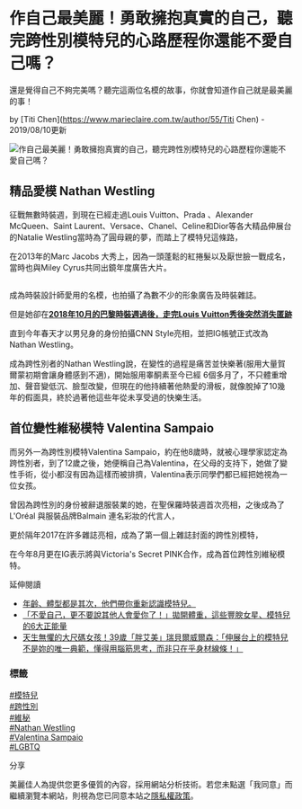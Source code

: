 # 作自己最美麗！勇敢擁抱真實的自己，聽完跨性別模特兒的心路歷程你還能不愛自己嗎？

還是覺得自己不夠完美嗎？聽完這兩位名模的故事，你就會知道作自己就是最美麗的事！

by [Titi Chen](https://www.marieclaire.com.tw/author/55/Titi Chen) - 2019/08/10更新

![作自己最美麗！勇敢擁抱真實的自己，聽完跨性別模特兒的心路歷程你還能不愛自己嗎？](https://im.marieclaire.com.tw/s1200c675h100b0webp100/assets/mc/201908/5D4D4365EB4C81565344613.jpeg)

## 精品愛模 Nathan Westling

征戰無數時裝週，到現在已經走過Louis Vuitton、Prada 、Alexander McQueen、Saint Laurent、Versace、Chanel、Celine和Dior等各大精品伸展台的Natalie Westling當時為了圓母親的夢，而踏上了模特兒這條路，

在2013年的Marc Jacobs 大秀上，因為一頭蓬鬆的紅捲髮以及厭世臉一戰成名，當時也與Miley Cyrus共同出鏡年度廣告大片。

![](data:image/png;base64,iVBORw0KGgoAAAANSUhEUgAAAAEAAAABCAQAAAC1HAwCAAAAC0lEQVR42mP8Xw8AAoMBgDTD2qgAAAAASUVORK5CYII=)

成為時裝設計師愛用的名模，也拍攝了為數不少的形象廣告及時裝雜誌。

但是她卻在[**2018年10月的巴黎時裝週過後，走完Louis Vuitton秀後突然消失匿跡**](https://www.marieclaire.com.tw/fashion/fashion-show/38981)

直到今年春天才以男兒身的身份拍攝CNN Style亮相，並把IG帳號正式改為Nathan Westling。

成為跨性別者的Nathan Westling說，在變性的過程是痛苦並快樂著(服用大量賀爾蒙初期會讓身體感到不適)，開始服用睾酮素至今已經 6個多月了，不只體重增加、聲音變低沉、臉型改變，但現在的他持續著他熱愛的滑板，就像脫掉了10幾年的假面具，終於過著他這些年從未享受過的快樂生活。

## 首位變性維秘模特 Valentina Sampaio

而另外一為跨性別模特Valentina Sampaio，約在他8歲時，就被心理學家認定為跨性別者，到了12歲之後，她便稱自己為Valentina，在父母的支持下，她做了變性手術，從小都沒有因為這樣而被排擠，Valentina表示同學們都已經把她視為一位女孩。

曾因為跨性別的身份被辭退服裝業的她，在聖保羅時裝週首次亮相，之後成為了L'Oréal 與服裝品牌Balmain 連名彩妝的代言人，

更於隔年2017在許多雜誌亮相，成為了第一個上雜誌封面的跨性別模特，

在今年8月更在IG表示將與Victoria's Secret PINK合作，成為首位跨性別維秘模特。

延伸閱讀

- [年齡、體型都是其次，他們帶你重新認識模特兒。](https://www.marieclaire.com.tw/fashion/feature/29548)
- [「不愛自己，更不要說其他人會愛你了！」拋開體重，這些豐腴女星、模特兒的6大正能量](https://www.marieclaire.com.tw/celebrity/news/28116)
- [天生無懼的大尺碼女孩！39歲「胖艾美」瑞貝爾威爾森：「伸展台上的模特兒不是妳的唯一典範，懂得用腦筋思考，而非只在乎身材線條！」](https://www.marieclaire.com.tw/celebrity/news/42347)

### 標籤

[#模特兒](https://www.marieclaire.com.tw/tags/%E6%A8%A1%E7%89%B9%E5%85%92 "模特兒")  
[#跨性別](https://www.marieclaire.com.tw/tags/%E8%B7%A8%E6%80%A7%E5%88%A5 "跨性別")  
[#維秘](https://www.marieclaire.com.tw/tags/%E7%B6%AD%E7%A7%98 "維秘")  
[#Nathan Westling](https://www.marieclaire.com.tw/tags/Nathan%20Westling "Nathan Westling")  
[#Valentina Sampaio](https://www.marieclaire.com.tw/tags/Valentina%20Sampaio "Valentina Sampaio")  
[#LGBTQ](https://www.marieclaire.com.tw/tags/LGBTQ "LGBTQ")  

分享

美麗佳人為提供您更多優質的內容，採用網站分析技術。若您未點選「我同意」而繼續瀏覽本網站，則視為您已同意本站之[隱私權政策](https://www.marieclaire.com.tw/privacy)。